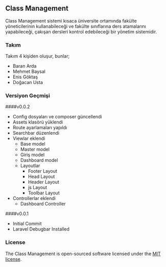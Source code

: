 ## Class Management

Class Management sistemi kısaca üniversite ortamında fakülte yöneticilerinin kullanabileceği ve fakülte sınıflarına ders atamalarını yapabileceği, çakışan dersleri kontrol edebileceği bir yönetim sistemidir.


### Takım

Takım 4 kişiden oluşur, bunlar;

* Baran Arda
* Mehmet Baysal
* Enis Göktaş
* Doğacan Usta

### Versiyon Geçmişi

####v0.0.2
* Config dosyaları ve composer güncellendi
* Assets klasörü yüklendi
* Route ayarlamaları yapıldı
* Searchbar düzenlendi
* Viewlar eklendi
  * Base model
  * Master model
  * Giriş model
  * Dashboard model
  * Layoutlar 
    * Footer Layout
    * Head Layout
    * Header Layout
    * js Layout
    * Toolbar Layout
* Controllerlar eklendi
  * Dashboard Controller


####v0.0.1

* Initial Commit
* Laravel Debugbar Installed



### License

The Class Management is open-sourced software licensed under the [MIT license](https://opensource.org/licenses/MIT).
